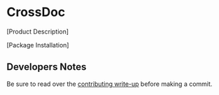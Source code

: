 # CrossDoc
[Product Description]

[Package Installation]

## Developers Notes

Be sure to read over the [contributing write-up](CONTRIBUTING.md) before making a commit.
